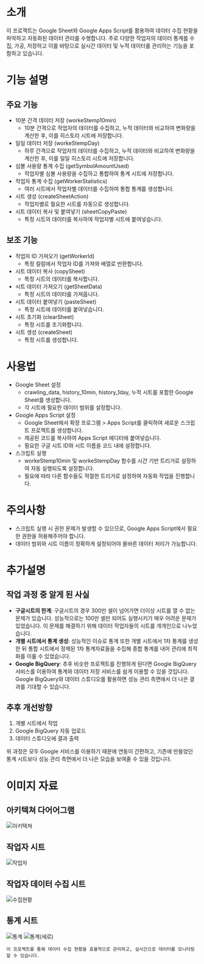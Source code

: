 # 소개
이 프로젝트는 Google Sheet와 Google Apps Script를 활용하여 데이터 수집 현황을 파악하고 자동화된 데이터 관리를 수행합니다. 주로 다양한 작업자의 데이터 통계를 수집, 가공, 저장하고 이를 바탕으로 실시간 데이터 및 누적 데이터를 관리하는 기능을 포함하고 있습니다.

# 기능 설명

## 주요 기능
- 10분 간격 데이터 저장 (workeStemp10min)
  - 10분 간격으로 작업자의 데이터를 수집하고, 누적 데이터와 비교하여 변화량을 계산한 후, 이를 히스토리 시트에 저장합니다.
- 일일 데이터 저장 (workeStempDay)
  - 하루 간격으로 작업자의 데이터를 수집하고, 누적 데이터와 비교하여 변화량을 계산한 후, 이를 일일 히스토리 시트에 저장합니다.
- 심볼 사용량 통계 수집 (getSymbolAmountUsed)
  - 작업자별 심볼 사용량을 수집하고 통합하여 통계 시트에 저장합니다.
- 작업자 통계 수집 (getWorkerStatistics)
  - 여러 시트에서 작업자별 데이터를 수집하여 통합 통계를 생성합니다.
- 시트 생성 (createSheetAction)
  - 작업자별로 필요한 시트를 자동으로 생성합니다.
- 시트 데이터 복사 및 붙여넣기 (sheetCopyPaste)
  - 특정 시트의 데이터를 복사하여 작업자별 시트에 붙여넣습니다.

## 보조 기능
- 작업자 ID 가져오기 (getWorkerId)
  - 특정 컬럼에서 작업자 ID를 가져와 배열로 반환합니다.
- 시트 데이터 복사 (copySheet)
  - 특정 시트의 데이터를 복사합니다.
- 시트 데이터 가져오기 (getSheetData)
  - 특정 시트의 데이터를 가져옵니다.
- 시트 데이터 붙여넣기 (pasteSheet)
  - 특정 시트에 데이터를 붙여넣습니다.
- 시트 초기화 (clearSheet)
  - 특정 시트를 초기화합니다.
- 시트 생성 (createSheet)
  - 특정 시트를 생성합니다.

# 사용법
- Google Sheet 설정
  - crawling_data, history_10min, history_1day, 누적 시트를 포함한 Google Sheet를 생성합니다.
  - 각 시트에 필요한 데이터 범위를 설정합니다.
- Google Apps Script 설정
  - Google Sheet에서 확장 프로그램 > Apps Script를 클릭하여 새로운 스크립트 프로젝트를 생성합니다.
  - 제공된 코드를 복사하여 Apps Script 에디터에 붙여넣습니다.
  - 필요한 구글 시트 ID와 시트 이름을 코드 내에 설정합니다.
- 스크립트 실행
  - workeStemp10min 및 workeStempDay 함수를 시간 기반 트리거로 설정하여 자동 실행되도록 설정합니다.
  - 필요에 따라 다른 함수들도 적절한 트리거로 설정하여 자동화 작업을 진행합니다.

# 주의사항
  - 스크립트 실행 시 권한 문제가 발생할 수 있으므로, Google Apps Script에서 필요한 권한을 허용해주어야 합니다.
  - 데이터 범위와 시트 이름이 정확하게 설정되어야 올바른 데이터 처리가 가능합니다.

# 추가설명
## 작업 과정 중 알게 된 사실
- **구글시트의 한계**: 구글시트의 경우 300만 셀이 넘어가면 더이상 시트를 열 수 없는 문제가 있습니다. 성능적으로는 100만 셀만 되어도 실행시키기 매우 어려운 문제가 있었습니다. 이 문제를 해결하기 위해 데이터 작업자들의 시트를 개개인으로 나누었습니다.
- **개별 시트에서 통계 생성**: 성능적인 이슈로 통계 또한 개별 시트에서 1차 통계를 생성한 뒤 통합 시트에서 정제된 1차 통계자료들을 수집해 종합 통계를 내어 관리에 최적화를 이룰 수 있었습니다.
- **Google BigQuery**: 추후 비슷한 프로젝트를 진행하게 된다면 Google BigQuery 서비스를 이용하여 통계와 데이터 저장 서비스를 쉽게 이용할 수 있을 것입니다. Google BigQuery와 데이터 스튜디오를 활용하면 성능 관리 측면에서 더 나은 결과를 기대할 수 있습니다.

## 추후 개선방향
1. 개별 시트에서 작업
2. Google BigQuery 자동 업로드
3. 데이터 스튜디오에 결과 출력

위 과정은 모두 Google 서비스를 이용하기 때문에 연동이 간편하고, 기존에 만들었던 통계 시트보다 성능 관리 측면에서 더 나은 모습을 보여줄 수 있을 것입니다.

# 이미지 자료
## 아키텍쳐 다어어그램
![아키텍쳐](https://github.com/user-attachments/assets/984a5a4e-e6c6-469e-bae1-0fdb5aec611d)
## 작업자 시트
![작업자](https://github.com/user-attachments/assets/decc4b7f-7436-42a5-812a-16b4de52cd3e)
## 작업자 데이터 수집 시트
![수집현황](https://github.com/user-attachments/assets/d5d94a8d-f6c0-4185-83cd-e2f9e91b4388)
## 통계 시트
![통계](https://github.com/user-attachments/assets/3d2db531-9e1c-4c39-8612-fcd1679124a0)
![통계(세로)](https://github.com/user-attachments/assets/932ea4c0-60a6-4016-a1c6-effb36e202ae)


```
이 프로젝트를 통해 데이터 수집 현황을 효율적으로 관리하고, 실시간으로 데이터를 모니터링 할 수 있습니다.
```
